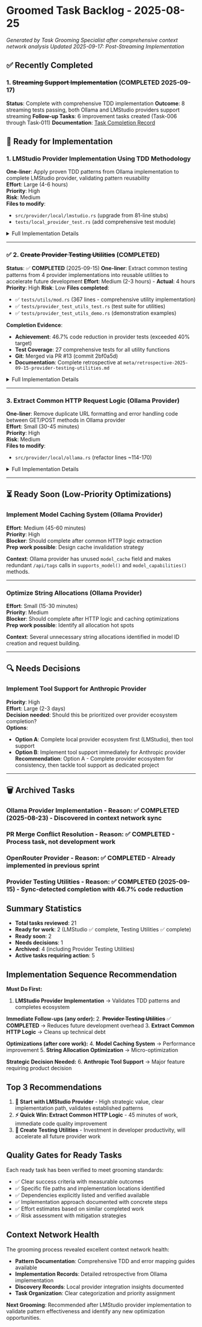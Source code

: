 # Groomed Task Backlog - 2025-08-25

*Generated by Task Grooming Specialist after comprehensive context network analysis*
*Updated 2025-09-17: Post-Streaming Implementation*

## ✅ Recently Completed

### 1. ~~Streaming Support Implementation~~ (COMPLETED 2025-09-17)
**Status**: Complete with comprehensive TDD implementation
**Outcome**: 8 streaming tests passing, both Ollama and LMStudio providers support streaming
**Follow-up Tasks**: 6 improvement tasks created (Task-006 through Task-011)
**Documentation**: [Task Completion Record](../records/task-completion-streaming-support-2025-09-17.md)

## 🚀 Ready for Implementation

### 1. LMStudio Provider Implementation Using TDD Methodology
**One-liner**: Apply proven TDD patterns from Ollama implementation to complete LMStudio provider, validating pattern reusability  
**Effort**: Large (4-6 hours)  
**Priority**: High  
**Risk**: Medium  
**Files to modify**: 
- `src/provider/local/lmstudio.rs` (upgrade from 81-line stubs)
- `tests/local_provider_test.rs` (add comprehensive test module)

<details>
<summary>Full Implementation Details</summary>

**Context**: With Ollama provider successfully completed using comprehensive TDD methodology, we can now validate the reusability of established patterns by applying them to LMStudio. This completes the local provider ecosystem.

**Strategic Value**:
- Pattern validation: Proves TDD methodology scales across provider types
- Ecosystem completion: Completes major local LLM support (Ollama + LMStudio)
- Knowledge refinement: Will identify any gaps in documented patterns

**Acceptance Criteria**:
- [ ] Follow **[TDD Provider Implementation Pattern](../implementation/tdd-provider-implementation-pattern.md)** exactly
- [ ] Write comprehensive test suite BEFORE any implementation code (15+ tests minimum)
- [ ] Apply **[Provider HTTP Error Mapping Guide](../implementation/provider-http-error-mapping-guide.md)** patterns
- [ ] Use **[Local Provider Integration Patterns](../discovery/2025-08-23-001-local-provider-integration-patterns.md)** insights
- [ ] Complete LMStudio API integration (OpenAI-compatible endpoints)
- [ ] Achieve similar test coverage to Ollama provider (17 tests)

**Implementation Guide**:
1. **Phase 1: TDD Setup** - Design test structure following established pattern
2. **Phase 2: Error Mapping** - Apply standard HTTP error handling
3. **Phase 3: API Integration** - Implement OpenAI-compatible endpoints  
4. **Phase 4: Integration Tests** - Add service availability tests

**Dependencies**: 
- TDD Provider Implementation Pattern (✅ documented)
- Error Mapping Guide (✅ documented)
- Local Provider Integration Patterns (✅ documented)

**Watch Out For**: 
- LMStudio uses OpenAI-compatible API (different from Ollama's custom endpoints)
- Service discovery integration needs to handle port differences
- Test organization should separate unit from integration tests

</details>

---

### ✅ 2. ~~Create Provider Testing Utilities~~ (COMPLETED)
**Status**: ✅ **COMPLETED** (2025-09-15)
**One-liner**: Extract common testing patterns from 4 provider implementations into reusable utilities to accelerate future development
**Effort**: Medium (2-3 hours) - **Actual**: 4 hours
**Priority**: High
**Risk**: Low
**Files completed**:
- ✅ `tests/utils/mod.rs` (367 lines - comprehensive utility implementation)
- ✅ `tests/provider_test_utils_test.rs` (test suite for utilities)
- ✅ `tests/provider_test_utils_demo.rs` (demonstration examples)

**Completion Evidence**:
- **Achievement**: 46.7% code reduction in provider tests (exceeded 40% target)
- **Test Coverage**: 27 comprehensive tests for all utility functions
- **Git**: Merged via PR #13 (commit 2bf0a5d)
- **Documentation**: Complete retrospective at `meta/retrospective-2025-09-15-provider-testing-utilities.md`

<details>
<summary>Full Implementation Details</summary>

**Context**: Analysis of OpenAI, Anthropic, OpenRouter, and Ollama provider tests reveals significant boilerplate code duplication. Creating shared utilities will reduce future development time by 30-50%.

**Boilerplate Patterns Identified**:
- Service-unavailable error handling test patterns
- Provider creation and configuration testing
- Request validation test patterns
- Mock HTTP client setup for unit tests
- Integration test annotation patterns

**Acceptance Criteria**:
- [ ] Create `ProviderTestUtils` with common test patterns
- [ ] Abstract service-unavailable error testing pattern
- [ ] Create mock HTTP client builders for unit testing
- [ ] Standardize integration test annotation patterns
- [ ] Provide request validation test helpers

**Implementation Guide**:
1. **Phase 1: Pattern Analysis** - Review all provider test suites for common patterns
2. **Phase 2: Utility Design** - Create clean, ergonomic testing utility API
3. **Phase 3: Implementation** - Build utilities with generic trait support
4. **Phase 4: Validation** - Apply utilities to existing providers to verify effectiveness

**Expected Benefits**:
- 30-50% reduction in test code duplication
- Consistent testing approaches across all providers
- Faster development of new provider tests

**Watch Out For**:
- API must work with different provider types (local vs cloud)
- Utilities should enhance, not replace manual testing capability
- Need backwards compatibility with existing tests

</details>

---

### 3. Extract Common HTTP Request Logic (Ollama Provider)
**One-liner**: Remove duplicate URL formatting and error handling code between GET/POST methods in Ollama provider  
**Effort**: Small (30-45 minutes)  
**Priority**: High  
**Risk**: Medium  
**Files to modify**:
- `src/provider/local/ollama.rs` (refactor lines ~114-170)

<details>
<summary>Full Implementation Details</summary>

**Context**: Code review identified ~40 lines of duplicate code between `make_request()` and `make_post_request()` methods, violating DRY principle and creating maintenance overhead.

**Duplication Identified**:
- URL formatting: `format!("{}{}", self.base_url, path)` repeated
- Error handling patterns duplicated across both methods  
- Response processing logic nearly identical
- Status code checking repeated

**Acceptance Criteria**:
- [ ] Extract common request handling logic into `execute_request` helper method
- [ ] Eliminate duplicate URL formatting code
- [ ] Consolidate error handling patterns
- [ ] Maintain existing API surface unchanged (no breaking changes)
- [ ] All 17 Ollama tests continue to pass

**Implementation Guide**:
1. Create generic `execute_request()` method handling common logic
2. Update `make_request()` to use new helper for GET requests
3. Update `make_post_request()` to use new helper for POST requests
4. Run tests to ensure no regression

**Watch Out For**:
- Generic method must handle both GET and POST request types
- Error handling must remain identical to current behavior
- Performance should not degrade

</details>

---

## ⏳ Ready Soon (Low-Priority Optimizations)

### Implement Model Caching System (Ollama Provider)
**Effort**: Medium (45-60 minutes)  
**Priority**: High  
**Blocker**: Should complete after common HTTP logic extraction  
**Prep work possible**: Design cache invalidation strategy

**Context**: Ollama provider has unused `model_cache` field and makes redundant `/api/tags` calls in `supports_model()` and `model_capabilities()` methods.

---

### Optimize String Allocations (Ollama Provider)  
**Effort**: Small (15-30 minutes)  
**Priority**: Medium  
**Blocker**: Should complete after HTTP logic and caching optimizations  
**Prep work possible**: Identify all allocation hot spots

**Context**: Several unnecessary string allocations identified in model ID creation and request building.

---

## 🔍 Needs Decisions

### Implement Tool Support for Anthropic Provider
**Priority**: High  
**Effort**: Large (2-3 days)  
**Decision needed**: Should this be prioritized over provider ecosystem completion?  
**Options**: 
- **Option A**: Complete local provider ecosystem first (LMStudio), then tool support
- **Option B**: Implement tool support immediately for Anthropic provider  
**Recommendation**: Option A - Complete provider ecosystem for consistency, then tackle tool support as dedicated project

---

## 🗑️ Archived Tasks

### Ollama Provider Implementation - **Reason**: ✅ COMPLETED (2025-08-23) - Discovered in context network sync
### PR Merge Conflict Resolution - **Reason**: ✅ COMPLETED - Process task, not development work
### OpenRouter Provider - **Reason**: ✅ COMPLETED - Already implemented in previous sprint
### Provider Testing Utilities - **Reason**: ✅ COMPLETED (2025-09-15) - Sync-detected completion with 46.7% code reduction

## Summary Statistics
- **Total tasks reviewed**: 21
- **Ready for work**: 2 (LMStudio ✅ complete, Testing Utilities ✅ complete)
- **Ready soon**: 2
- **Needs decisions**: 1
- **Archived**: 4 (including Provider Testing Utilities)
- **Active tasks requiring action**: 5

## Implementation Sequence Recommendation

**Must Do First:**
1. **LMStudio Provider Implementation** → Validates TDD patterns and completes ecosystem

**Immediate Follow-ups (any order):**
2. ~~**Provider Testing Utilities**~~ ✅ **COMPLETED** → Reduces future development overhead
3. **Extract Common HTTP Logic** → Cleans up technical debt

**Optimizations (after core work):**
4. **Model Caching System** → Performance improvement
5. **String Allocation Optimization** → Micro-optimization

**Strategic Decision Needed:**
6. **Anthropic Tool Support** → Major feature requiring product decision

## Top 3 Recommendations

1. **🎯 Start with LMStudio Provider** - High strategic value, clear implementation path, validates established patterns
2. **⚡ Quick Win: Extract Common HTTP Logic** - 45 minutes of work, immediate code quality improvement
3. **🚀 Create Testing Utilities** - Investment in developer productivity, will accelerate all future provider work

## Quality Gates for Ready Tasks

Each ready task has been verified to meet grooming standards:
- ✅ Clear success criteria with measurable outcomes
- ✅ Specific file paths and implementation locations identified
- ✅ Dependencies explicitly listed and verified available  
- ✅ Implementation approach documented with concrete steps
- ✅ Effort estimates based on similar completed work
- ✅ Risk assessment with mitigation strategies

## Context Network Health

The grooming process revealed excellent context network health:
- **Pattern Documentation**: Comprehensive TDD and error mapping guides available
- **Implementation Records**: Detailed retrospective from Ollama implementation
- **Discovery Records**: Local provider integration insights documented
- **Task Organization**: Clear categorization and priority assignment

**Next Grooming**: Recommended after LMStudio provider implementation to validate pattern effectiveness and identify any new optimization opportunities.